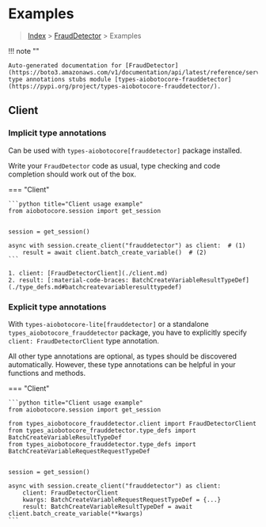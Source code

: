 # Examples

> [Index](../README.md) > [FraudDetector](./README.md) > Examples

!!! note ""

    Auto-generated documentation for [FraudDetector](https://boto3.amazonaws.com/v1/documentation/api/latest/reference/services/frauddetector.html#FraudDetector)
    type annotations stubs module [types-aiobotocore-frauddetector](https://pypi.org/project/types-aiobotocore-frauddetector/).

## Client

### Implicit type annotations

Can be used with `types-aiobotocore[frauddetector]` package installed.

Write your `FraudDetector` code as usual,
type checking and code completion should work out of the box.



=== "Client"

    ```python title="Client usage example"
    from aiobotocore.session import get_session


    session = get_session()

    async with session.create_client("frauddetector") as client:  # (1)
        result = await client.batch_create_variable()  # (2)
    ```

    1. client: [FraudDetectorClient](./client.md)
    2. result: [:material-code-braces: BatchCreateVariableResultTypeDef](./type_defs.md#batchcreatevariableresulttypedef) 






### Explicit type annotations

With `types-aiobotocore-lite[frauddetector]`
or a standalone `types_aiobotocore_frauddetector` package, you have to explicitly specify
`client: FraudDetectorClient` type annotation.

All other type annotations are optional, as types should be discovered automatically.
However, these type annotations can be helpful in your functions and methods.


=== "Client"

    ```python title="Client usage example"
    from aiobotocore.session import get_session

    from types_aiobotocore_frauddetector.client import FraudDetectorClient
    from types_aiobotocore_frauddetector.type_defs import BatchCreateVariableResultTypeDef
    from types_aiobotocore_frauddetector.type_defs import BatchCreateVariableRequestRequestTypeDef


    session = get_session()

    async with session.create_client("frauddetector") as client:
        client: FraudDetectorClient
        kwargs: BatchCreateVariableRequestRequestTypeDef = {...}
        result: BatchCreateVariableResultTypeDef = await client.batch_create_variable(**kwargs)
    ```




